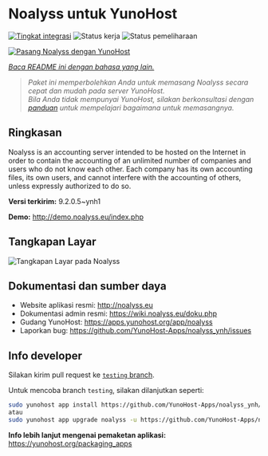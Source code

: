 <!--
N.B.: README ini dibuat secara otomatis oleh <https://github.com/YunoHost/apps/tree/master/tools/readme_generator>
Ini TIDAK boleh diedit dengan tangan.
-->

# Noalyss untuk YunoHost

[![Tingkat integrasi](https://dash.yunohost.org/integration/noalyss.svg)](https://ci-apps.yunohost.org/ci/apps/noalyss/) ![Status kerja](https://ci-apps.yunohost.org/ci/badges/noalyss.status.svg) ![Status pemeliharaan](https://ci-apps.yunohost.org/ci/badges/noalyss.maintain.svg)

[![Pasang Noalyss dengan YunoHost](https://install-app.yunohost.org/install-with-yunohost.svg)](https://install-app.yunohost.org/?app=noalyss)

*[Baca README ini dengan bahasa yang lain.](./ALL_README.md)*

> *Paket ini memperbolehkan Anda untuk memasang Noalyss secara cepat dan mudah pada server YunoHost.*  
> *Bila Anda tidak mempunyai YunoHost, silakan berkonsultasi dengan [panduan](https://yunohost.org/install) untuk mempelajari bagaimana untuk memasangnya.*

## Ringkasan

Noalyss is an accounting server intended to be hosted on the Internet in order to contain the accounting of an unlimited number of companies and users who do not know each other. Each company has its own accounting files, its own users, and cannot interfere with the accounting of others, unless expressly authorized to do so.

**Versi terkirim:** 9.2.0.5~ynh1

**Demo:** <http://demo.noalyss.eu/index.php>

## Tangkapan Layar

![Tangkapan Layar pada Noalyss](./doc/screenshots/Sélection_099_0.png)

## Dokumentasi dan sumber daya

- Website aplikasi resmi: <http://noalyss.eu>
- Dokumentasi admin resmi: <https://wiki.noalyss.eu/doku.php>
- Gudang YunoHost: <https://apps.yunohost.org/app/noalyss>
- Laporkan bug: <https://github.com/YunoHost-Apps/noalyss_ynh/issues>

## Info developer

Silakan kirim pull request ke [`testing` branch](https://github.com/YunoHost-Apps/noalyss_ynh/tree/testing).

Untuk mencoba branch `testing`, silakan dilanjutkan seperti:

```bash
sudo yunohost app install https://github.com/YunoHost-Apps/noalyss_ynh/tree/testing --debug
atau
sudo yunohost app upgrade noalyss -u https://github.com/YunoHost-Apps/noalyss_ynh/tree/testing --debug
```

**Info lebih lanjut mengenai pemaketan aplikasi:** <https://yunohost.org/packaging_apps>
